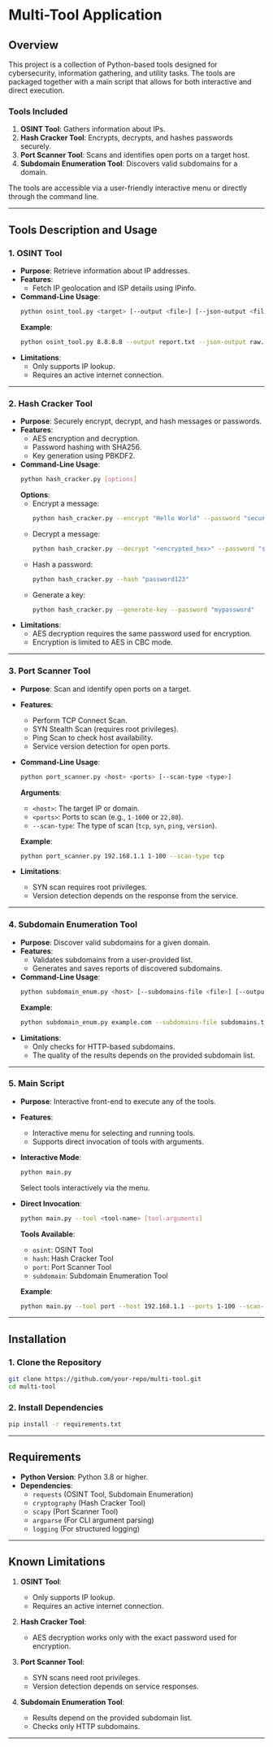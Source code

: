 # Multi-Tool Application
 
## Overview
This project is a collection of Python-based tools designed for cybersecurity, information gathering, and utility tasks. The tools are packaged together with a main script that allows for both interactive and direct execution.
 
### Tools Included
1. **OSINT Tool**: Gathers information about IPs.
2. **Hash Cracker Tool**: Encrypts, decrypts, and hashes passwords securely.
3. **Port Scanner Tool**: Scans and identifies open ports on a target host.
4. **Subdomain Enumeration Tool**: Discovers valid subdomains for a domain.
 
The tools are accessible via a user-friendly interactive menu or directly through the command line.
 
---
 
## Tools Description and Usage
 
### **1. OSINT Tool**
- **Purpose**: Retrieve information about IP addresses.
- **Features**:
  - Fetch IP geolocation and ISP details using IPinfo.
- **Command-Line Usage**:
  ```bash
  python osint_tool.py <target> [--output <file>] [--json-output <file>]
  ```
  **Example**:
  ```bash
  python osint_tool.py 8.8.8.8 --output report.txt --json-output raw.json
  ```
- **Limitations**:
  - Only supports IP lookup.
  - Requires an active internet connection.
 
---
 
### **2. Hash Cracker Tool**
- **Purpose**: Securely encrypt, decrypt, and hash messages or passwords.
- **Features**:
  - AES encryption and decryption.
  - Password hashing with SHA256.
  - Key generation using PBKDF2.
- **Command-Line Usage**:
  ```bash
  python hash_cracker.py [options]
  ```
  **Options**:
  - Encrypt a message:
    ```bash
    python hash_cracker.py --encrypt "Hello World" --password "securepassword"
    ```
  - Decrypt a message:
    ```bash
    python hash_cracker.py --decrypt "<encrypted_hex>" --password "securepassword"
    ```
  - Hash a password:
    ```bash
    python hash_cracker.py --hash "password123"
    ```
  - Generate a key:
    ```bash
    python hash_cracker.py --generate-key --password "mypassword"
    ```
- **Limitations**:
  - AES decryption requires the same password used for encryption.
  - Encryption is limited to AES in CBC mode.
 
---
 
### **3. Port Scanner Tool**
- **Purpose**: Scan and identify open ports on a target.
- **Features**:
  - Perform TCP Connect Scan.
  - SYN Stealth Scan (requires root privileges).
  - Ping Scan to check host availability.
  - Service version detection for open ports.
- **Command-Line Usage**:
  ```bash
  python port_scanner.py <host> <ports> [--scan-type <type>]
  ```
  **Arguments**:
  - `<host>`: The target IP or domain.
  - `<ports>`: Ports to scan (e.g., `1-1000` or `22,80`).
  - `--scan-type`: The type of scan (`tcp`, `syn`, `ping`, `version`).
 
  **Example**:
  ```bash
  python port_scanner.py 192.168.1.1 1-100 --scan-type tcp
  ```
- **Limitations**:
  - SYN scan requires root privileges.
  - Version detection depends on the response from the service.
 
---
 
### **4. Subdomain Enumeration Tool**
- **Purpose**: Discover valid subdomains for a given domain.
- **Features**:
  - Validates subdomains from a user-provided list.
  - Generates and saves reports of discovered subdomains.
- **Command-Line Usage**:
  ```bash
  python subdomain_enum.py <host> [--subdomains-file <file>] [--output <file>]
  ```
  **Example**:
  ```bash
  python subdomain_enum.py example.com --subdomains-file subdomains.txt --output results.txt
  ```
- **Limitations**:
  - Only checks for HTTP-based subdomains.
  - The quality of the results depends on the provided subdomain list.
 
---
 
### **5. Main Script**
- **Purpose**: Interactive front-end to execute any of the tools.
- **Features**:
  - Interactive menu for selecting and running tools.
  - Supports direct invocation of tools with arguments.
- **Interactive Mode**:
  ```bash
  python main.py
  ```
  Select tools interactively via the menu.
- **Direct Invocation**:
  ```bash
  python main.py --tool <tool-name> [tool-arguments]
  ```
  **Tools Available**:
  - `osint`: OSINT Tool
  - `hash`: Hash Cracker Tool
  - `port`: Port Scanner Tool
  - `subdomain`: Subdomain Enumeration Tool
 
  **Example**:
  ```bash
  python main.py --tool port --host 192.168.1.1 --ports 1-100 --scan-type tcp
  ```
 
---
 
## Installation
 
### **1. Clone the Repository**
```bash
git clone https://github.com/your-repo/multi-tool.git
cd multi-tool
```
 
### **2. Install Dependencies**
```bash
pip install -r requirements.txt
```
 
---
 
## Requirements
- **Python Version**: Python 3.8 or higher.
- **Dependencies**:
  - `requests` (OSINT Tool, Subdomain Enumeration)
  - `cryptography` (Hash Cracker Tool)
  - `scapy` (Port Scanner Tool)
  - `argparse` (For CLI argument parsing)
  - `logging` (For structured logging)
 
---
 
## Known Limitations
1. **OSINT Tool**:
   - Only supports IP lookup.
   - Requires an active internet connection.
 
2. **Hash Cracker Tool**:
   - AES decryption works only with the exact password used for encryption.
 
3. **Port Scanner Tool**:
   - SYN scans need root privileges.
   - Version detection depends on service responses.
 
4. **Subdomain Enumeration Tool**:
   - Results depend on the provided subdomain list.
   - Checks only HTTP subdomains.
 
---
